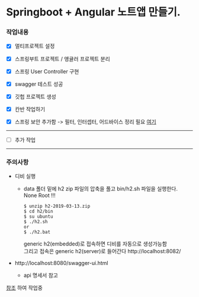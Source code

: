 # Springboot + Angular 노트앱 만들기.

### 작업내용
- [X] 멀티프로젝트 설정  
- [X] 스프링부트 프로젝트 / 앵귤러 프로젝트 분리  
- [X] 스프링 User Controller 구현  
- [X] swagger 테스트 성공
- [x] 깃헙 프로젝트 생성
- [x] 칸반 작업하기
- [x] 스프링 보안 추가함 -> 필터, 인터셉터, 어드바이스 정리 필요
[여기](https://daddyprogrammer.org/post/636/springboot2-springsecurity-authentication-authorization/)  




---

- [ ] 추가 작업



---

### 주의사항
- 디비 실행  
    - data 폴더 밑에 h2 zip 파일의 압축을 풀고 bin/h2.sh 파일을 실행한다.  
    None Root !!!   
        ```
      $ unzip h2-2019-03-13.zip
      $ cd h2/bin
      $ su ubuntu
      $ ./h2.sh
      or
      $ ./h2.bat
        ```
       generic h2(embedded)로 접속하면 디비를 자동으로 생성가능함  
       그리고 접속은 generic h2(server)로 들어간다
       http://localhost:8082/

- http://localhost:8080/swagger-ui.html
	-  api 명세서 참고



[참조](https://daddyprogrammer.org/post/19/spring-boot2-start-intellij/) 하여 작업중
